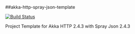 
##akka-http-spray-json-template

[![Build Status](https://travis-ci.org/notvitor/akka-http-spray-json-template.svg?branch=master)](https://travis-ci.org/notvitor/akka-http-spray-json-template)

Project Template for Akka HTTP 2.4.3 with Spray Json 2.4.3